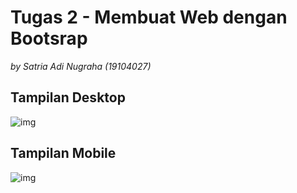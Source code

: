 # Tugas 2 - Membuat Web dengan Bootsrap
*by Satria Adi Nugraha (19104027)*

## Tampilan Desktop
![img](https://cdn.discordapp.com/attachments/629457937965907979/934598317088858142/screencapture-PHPStormStuff-PDW-index-html-2022-01-23-06_54_29.png)

## Tampilan Mobile
![img](https://cdn.discordapp.com/attachments/629457937965907979/934600029077917756/screencapture-localhost-63342-DPW-Praktikum-Pertemuan2-Tugas-index-html-2022-01-23-07_04_05.png)